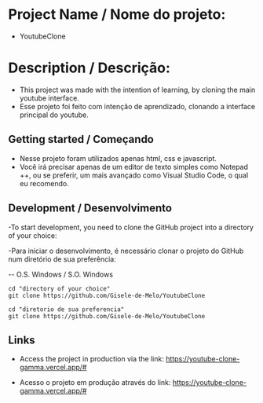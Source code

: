 # Project Name / Nome do projeto: 
 - YoutubeClone

# Description / Descrição:
 - This project was made with the intention of learning, by cloning the main youtube interface.
 - Esse projeto foi feito com intenção de aprendizado, clonando a interface principal do youtube.

## Getting started / Começando
 - Nesse projeto foram utilizados apenas html, css e javascript.
 - Você irá precisar apenas de um editor de texto simples como Notepad ++, ou se preferir,
 um mais avançado como Visual Studio Code, o qual eu recomendo. 

## Development / Desenvolvimento
 -To start development, you need to clone the GitHub project into a directory of your   choice:

 -Para iniciar o desenvolvimento, é necessário clonar o projeto do GitHub num diretório de sua preferência:

 -- O.S. Windows / S.O. Windows

 ```shell
 cd "directory of your choice"
 git clone https://github.com/Gisele-de-Melo/YoutubeClone
 ```

 ```shell
 cd "diretorio de sua preferencia"
 git clone https://github.com/Gisele-de-Melo/YoutubeClone
 ```

 ## Links
  - Access the project in production via the link:
    https://youtube-clone-gamma.vercel.app/#
    
  - Acesso o projeto em produção através do link:
    https://youtube-clone-gamma.vercel.app/#
